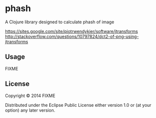 # phash

A Clojure library designed to calculate phash of image


https://sites.google.com/site/piotrwendykier/software/jtransforms
http://stackoverflow.com/questions/10797824/dct2-of-png-using-jtransforms

## Usage

FIXME

## License

Copyright © 2014 FIXME

Distributed under the Eclipse Public License either version 1.0 or (at
your option) any later version.
